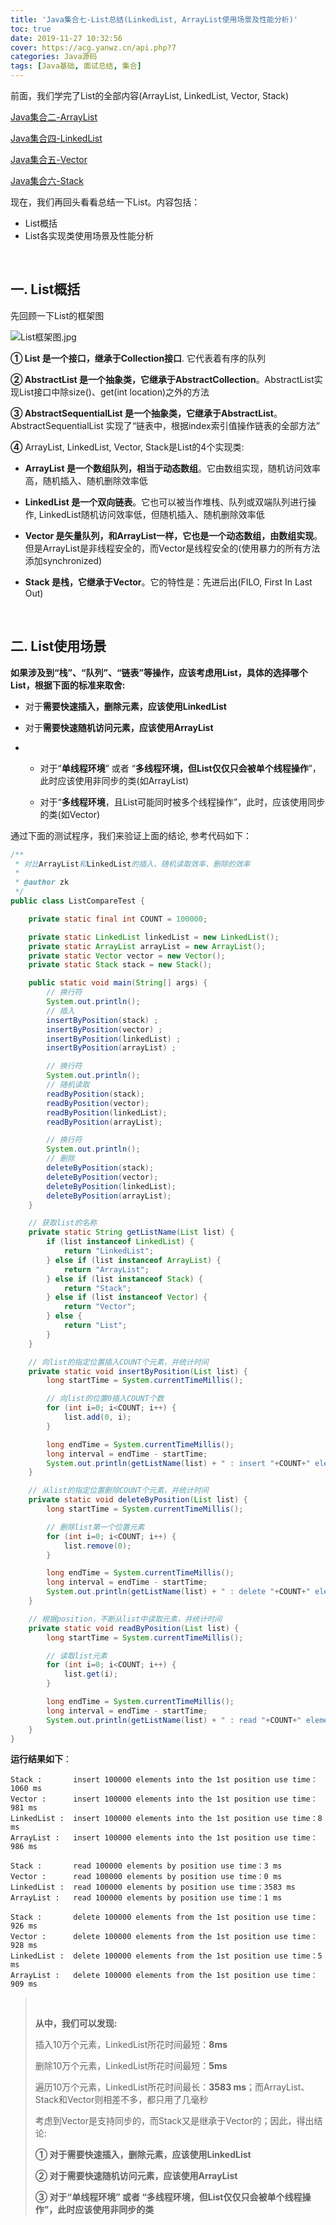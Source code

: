 ```yaml
---
title: 'Java集合七-List总结(LinkedList, ArrayList使用场景及性能分析)'
toc: true
date: 2019-11-27 10:32:56
cover: https://acg.yanwz.cn/api.php?7
categories: Java源码
tags: [Java基础, 面试总结, 集合]
---
```


前面，我们学完了List的全部内容(ArrayList, LinkedList, Vector, Stack)

[Java集合二-ArrayList](https://jasonkayzk.github.io/2019/11/24/Java%E9%9B%86%E5%90%88%E4%BA%8C-ArrayList/)

[Java集合四-LinkedList](https://jasonkayzk.github.io/2019/11/26/Java%E9%9B%86%E5%90%88%E5%9B%9B-LinkedList/)

[Java集合五-Vector](https://jasonkayzk.github.io/2019/11/26/Java%E9%9B%86%E5%90%88%E4%BA%94-Vector/)

[Java集合六-Stack](https://jasonkayzk.github.io/2019/11/27/Java%E9%9B%86%E5%90%88%E5%85%AD-Stack/)

现在，我们再回头看看总结一下List。内容包括：

-   List概括
-   List各实现类使用场景及性能分析

<br/>

<!--more-->

## 一. List概括

先回顾一下List的框架图

![List框架图.jpg](https://jasonkay_image.imfast.io/images/List框架图.jpg)

**① List 是一个接口，继承于Collection接口**. 它代表着有序的队列

**② AbstractList 是一个抽象类，它继承于AbstractCollection**。AbstractList实现List接口中除size()、get(int location)之外的方法

**③ AbstractSequentialList 是一个抽象类，它继承于AbstractList**。AbstractSequentialList 实现了“链表中，根据index索引值操作链表的全部方法”

**④** ArrayList, LinkedList, Vector, Stack是List的4个实现类:

-   **ArrayList 是一个数组队列，相当于动态数组**。它由数组实现，随机访问效率高，随机插入、随机删除效率低

    

-   **LinkedList 是一个双向链表**。它也可以被当作堆栈、队列或双端队列进行操作, LinkedList随机访问效率低，但随机插入、随机删除效率低

    

-   **Vector 是矢量队列，和ArrayList一样，它也是一个动态数组，由数组实现**。但是ArrayList是非线程安全的，而Vector是线程安全的(使用暴力的所有方法添加synchronized)

    

-   **Stack 是栈，它继承于Vector**。它的特性是：先进后出(FILO, First In Last Out)

 <br/>

## 二. List使用场景

**如果涉及到“栈”、“队列”、“链表”等操作，应该考虑用List，具体的选择哪个List，根据下面的标准来取舍:**

-   对于**需要快速插入，删除元素，应该使用LinkedList**

    

-   对于**需要快速随机访问元素，应该使用ArrayList**

    

-   -   对于“**单线程环境**” 或者 “**多线程环境，但List仅仅只会被单个线程操作**”，此时应该使用非同步的类(如ArrayList)

    -   对于“**多线程环境**，且List可能同时被多个线程操作”，此时，应该使用同步的类(如Vector)


通过下面的测试程序，我们来验证上面的结论, 参考代码如下：

```java
/**
 * 对比ArrayList和LinkedList的插入、随机读取效率、删除的效率
 *
 * @author zk
 */
public class ListCompareTest {

    private static final int COUNT = 100000;

    private static LinkedList linkedList = new LinkedList();
    private static ArrayList arrayList = new ArrayList();
    private static Vector vector = new Vector();
    private static Stack stack = new Stack();

    public static void main(String[] args) {
        // 换行符
        System.out.println();
        // 插入
        insertByPosition(stack) ;
        insertByPosition(vector) ;
        insertByPosition(linkedList) ;
        insertByPosition(arrayList) ;

        // 换行符
        System.out.println();
        // 随机读取
        readByPosition(stack);
        readByPosition(vector);
        readByPosition(linkedList);
        readByPosition(arrayList);

        // 换行符
        System.out.println();
        // 删除
        deleteByPosition(stack);
        deleteByPosition(vector);
        deleteByPosition(linkedList);
        deleteByPosition(arrayList);
    }

    // 获取list的名称
    private static String getListName(List list) {
        if (list instanceof LinkedList) {
            return "LinkedList";
        } else if (list instanceof ArrayList) {
            return "ArrayList";
        } else if (list instanceof Stack) {
            return "Stack";
        } else if (list instanceof Vector) {
            return "Vector";
        } else {
            return "List";
        }
    }

    // 向list的指定位置插入COUNT个元素，并统计时间
    private static void insertByPosition(List list) {
        long startTime = System.currentTimeMillis();

        // 向list的位置0插入COUNT个数
        for (int i=0; i<COUNT; i++) {
            list.add(0, i);
        }

        long endTime = System.currentTimeMillis();
        long interval = endTime - startTime;
        System.out.println(getListName(list) + " : insert "+COUNT+" elements into the 1st position use time：" + interval+" ms");
    }

    // 从list的指定位置删除COUNT个元素，并统计时间
    private static void deleteByPosition(List list) {
        long startTime = System.currentTimeMillis();

        // 删除list第一个位置元素
        for (int i=0; i<COUNT; i++) {
            list.remove(0);
        }

        long endTime = System.currentTimeMillis();
        long interval = endTime - startTime;
        System.out.println(getListName(list) + " : delete "+COUNT+" elements from the 1st position use time：" + interval+" ms");
    }

    // 根据position，不断从list中读取元素，并统计时间
    private static void readByPosition(List list) {
        long startTime = System.currentTimeMillis();

        // 读取list元素
        for (int i=0; i<COUNT; i++) {
            list.get(i);
        }

        long endTime = System.currentTimeMillis();
        long interval = endTime - startTime;
        System.out.println(getListName(list) + " : read "+COUNT+" elements by position use time：" + interval+" ms");
    }
}
```

**运行结果如下**：

```
Stack :       insert 100000 elements into the 1st position use time：1060 ms
Vector :      insert 100000 elements into the 1st position use time：981 ms
LinkedList :  insert 100000 elements into the 1st position use time：8 ms
ArrayList :   insert 100000 elements into the 1st position use time：986 ms

Stack :       read 100000 elements by position use time：3 ms
Vector :      read 100000 elements by position use time：0 ms
LinkedList :  read 100000 elements by position use time：3583 ms
ArrayList :   read 100000 elements by position use time：1 ms

Stack :       delete 100000 elements from the 1st position use time：926 ms
Vector :      delete 100000 elements from the 1st position use time：928 ms
LinkedList :  delete 100000 elements from the 1st position use time：5 ms
ArrayList :   delete 100000 elements from the 1st position use time：909 ms
```

><br/>
>
>**从中，我们可以发现:**
>
>插入10万个元素，LinkedList所花时间最短：**8ms**
>
>删除10万个元素，LinkedList所花时间最短：**5ms**
>
>遍历10万个元素，LinkedList所花时间最长：**3583 ms**；而ArrayList、Stack和Vector则相差不多，都只用了几毫秒
>
>考虑到Vector是支持同步的，而Stack又是继承于Vector的；因此，得出结论:
>
>**① 对于需要快速插入，删除元素，应该使用LinkedList**
>
>**② 对于需要快速随机访问元素，应该使用ArrayList**
>
>**③ 对于“单线程环境” 或者 “多线程环境，但List仅仅只会被单个线程操作”，此时应该使用非同步的类**

<br/>

